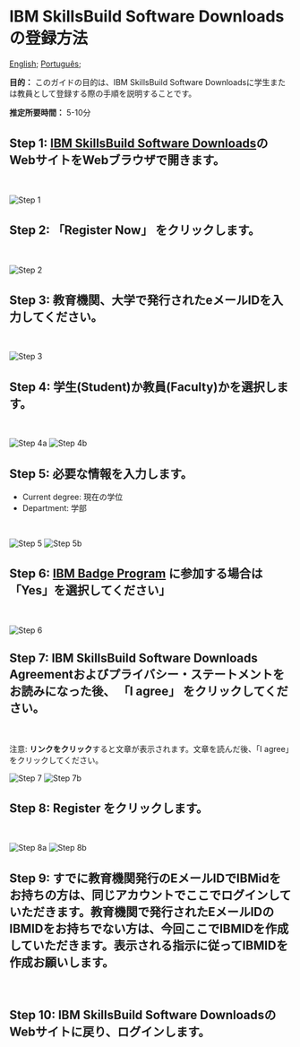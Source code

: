 # IBM SkillsBuild Software Downloadsの登録方法

[English](/academic-initiative/how-to/How-to-register-with-the-IBM-Academic-Initiative/readme.md);
[Português](/academic-initiative/pt-br/how-to/How-to-register-with-the-IBM-Academic-Initiative/readme.md);


**目的：** このガイドの目的は、IBM SkillsBuild Software Downloadsに学生または教員として登録する際の手順を説明することです。


**推定所要時間：** 5-10分

## Step 1: [IBM SkillsBuild Software Downloads](https://ibm.com/academic)のWebサイトをWebブラウザで開きます。
<br />

![Step 1](images/step1.png)

## Step 2: **「Register Now」** をクリックします。
<br />

![Step 2](images/step2.png)

## Step 3: 教育機関、大学で発行されたeメールIDを入力してください。
<br />

![Step 3](images/step3.png)

## Step 4: 学生(Student)か教員(Faculty)かを選択します。
<br />

![Step 4a](images/step4a.png)
![Step 4b](images/step4b.png)

## Step 5: 必要な情報を入力します。

- Current degree: 現在の学位
- Department: 学部

<br />

![Step 5](images/step5a.png)
![Step 5b](images/step5b.png)

## Step 6: [IBM Badge Program](https://www.ibm.com/training/credentials) に参加する場合は「Yes」を選択してください」
<br />

![Step 6](images/step6.png)

## Step 7: IBM SkillsBuild Software Downloads Agreementおよびプライバシー・ステートメントをお読みになった後、 **「I agree」** をクリックしてください。
<br />

注意: **リンクをクリック**すると文章が表示されます。文章を読んだ後、「I agree」をクリックしてください。

![Step 7](images/step6a.png)
![Step 7b](images/step6b.png)
 
## Step 8: **Register** をクリックします。
<br />

![Step 8a](images/step7a.png)
![Step 8b](images/step7b.png)
 

## Step 9: すでに教育機関発行のEメールIDでIBMidをお持ちの方は、同じアカウントでここでログインしていただきます。教育機関で発行されたEメールIDのIBMIDをお持ちでない方は、今回ここでIBMIDを作成していただきます。表示される指示に従ってIBMIDを作成お願いします。
<br />

## Step 10:  IBM SkillsBuild Software DownloadsのWebサイトに戻り、ログインします。